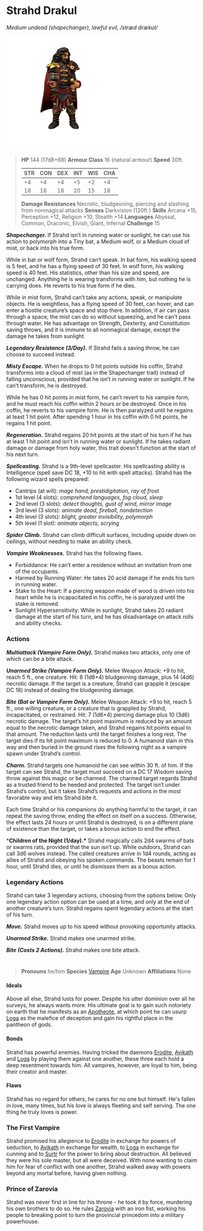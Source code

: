 # Strahd Drakul
*Medium undead (shapechanger), lawful evil, /stræd drækʊl/*

![](Strahd.png)

> **HP** 144 (17d8+68)
> **Armour Class** 16 (natural armour)
> **Speed** 30ft.
> 
> | STR  | CON  | DEX  | INT  | WIS  | CHA  |
> | ---- | ---- | ---- | ---- | ---- | ---- |
> | +4   | +4   | +4   | +5   | +2   | +4   |
> | 18   | 18   | 18   | 20   | 15   | 18   |
>
> **Damage Resistances** Necrotic, bludgeoning, piercing and slashing from nonmagical attacks
> **Senses** Darkvision (120ft.)
> **Skills** Arcana +15, Perception +12, Religion +10, Stealth +14
> **Languages** Abyssal, Common, Draconic, Elvish, Giant, Infernal
> **Challenge** 15

***Shapechanger.*** If Strahd isn’t in running water or sunlight, he can use his action to polymorph into a Tiny bat, a Medium wolf, or a Medium cloud of mist, or back into his true form.

While in bat or wolf form, Strahd can’t speak. In bat form, his walking speed is 5 feet, and he has a flying speed of 30 feet. In wolf form, his walking speed is 40 feet. His statistics, other than his size and speed, are unchanged. Anything he is wearing transforms with him, but nothing he is carrying does. He reverts to his true form if he dies.

While in mist form, Strahd can’t take any actions, speak, or manipulate objects. He is weightless, has a flying speed of 30 feet, can hover, and can enter a hostile creature’s space and stop there. In addition, if air can pass through a space, the mist can do so without squeezing, and he can’t pass through water. He has advantage on Strength, Dexterity, and Constitution saving throws, and it is immune to all nonmagical damage, except the damage he takes from sunlight.

***Legendary Resistance (3/Day).*** If Strahd fails a saving throw, he can choose to succeed instead.

***Misty Escape.*** When he drops to 0 hit points outside his coffin, Strahd transforms into a cloud of mist (as in the Shapechanger trait) instead of falling unconscious, provided that he isn’t in running water or sunlight. If he can’t transform, he is destroyed.

While he has 0 hit points in mist form, he can’t revert to his vampire form, and he must reach his coffin within 2 hours or be destroyed. Once in his coffin, he reverts to his vampire form. He is then paralyzed until he regains at least 1 hit point. After spending 1 hour in his coffin with 0 hit points, he regains 1 hit point.

***Regeneration.*** Strahd regains 20 hit points at the start of his turn if he has at least 1 hit point and isn’t in running water or sunlight. If he takes radiant damage or damage from holy water, this trait doesn’t function at the start of his next turn.

***Spellcasting.*** Strahd is a 9th-level spellcaster. His spellcasting ability is Intelligence (spell save DC 18, +10 to hit with spell attacks). Strahd has the following wizard spells prepared:

- Cantrips (at will): *mage hand, prestidigitation, ray of frost*
- 1st level (4 slots): *comprehend languages, fog cloud, sleep*
- 2nd level (3 slots): *detect thoughts, gust of wind, mirror image*
- 3rd level (3 slots): *animate dead, fireball, nondetection*
- 4th level (3 slots): *blight, greater invisibility, polymorph*
- 5th level (1 slot): *animate objects, scrying*

***Spider Climb.*** Strahd can climb difficult surfaces, including upside down on ceilings, without needing to make an ability check.

***Vampire Weaknesses.*** Strahd has the following flaws.

- Forbiddance: He can’t enter a residence without an invitation from one of the occupants.
- Harmed by Running Water: He takes 20 acid damage if he ends his turn in running water.
- Stake to the Heart: If a piercing weapon made of wood is driven into his heart while he is incapacitated in his coffin, he is paralyzed until the stake is removed.
- Sunlight Hypersensitivity: While in sunlight, Strahd takes 20 radiant damage at the start of his turn, and he has disadvantage on attack rolls and ability checks.

### Actions

***Multiattack (Vampire Form Only).*** Strahd makes two attacks, only one of which can be a bite attack.

***Unarmed Strike (Vampire Form Only).*** Melee Weapon Attack: +9 to hit, reach 5 ft., one creature. Hit: 8 (1d8+4) bludgeoning damage, plus 14 (4d6) necrotic damage. If the target is a creature, Strahd can grapple it (escape DC 18) instead of dealing the bludgeoning damage.

***Bite (Bat or Vampire Form Only).*** Melee Weapon Attack: +9 to hit, reach 5 ft., one willing creature, or a creature that is grappled by Strahd, incapacitated, or restrained. Hit: 7 (1d6+4) piercing damage plus 10 (3d6) necrotic damage. The target’s hit point maximum is reduced by an amount equal to the necrotic damage taken, and Strahd regains hit points equal to that amount. The reduction lasts until the target finishes a long rest. The target dies if its hit point maximum is reduced to 0. A humanoid slain in this way and then buried in the ground rises the following night as a vampire spawn under Strahd’s control.

***Charm.*** Strahd targets one humanoid he can see within 30 ft. of him. If the target can see Strahd, the target must succeed on a DC 17 Wisdom saving throw against this magic or be charmed. The charmed target regards Strahd as a trusted friend to be heeded and protected. The target isn’t under Strahd’s control, but it takes Strahd’s requests and actions in the most favorable way and lets Strahd bite it.

Each time Strahd or his companions do anything harmful to the target, it can repeat the saving throw, ending the effect on itself on a success. Otherwise, the effect lasts 24 hours or until Strahd is destroyed, is on a different plane of existence than the target, or takes a bonus action to end the effect.

***Children of the Night (1/day).\*** Strahd magically calls 2d4 swarms of bats or swarms rats, provided that the sun isn’t up. While outdoors, Strahd can call 3d6 wolves instead. The called creatures arrive in 1d4 rounds, acting as allies of Strahd and obeying his spoken commands. The beasts remain for 1 hour, until Strahd dies, or until he dismisses them as a bonus action.

### Legendary Actions

Strahd can take 3 legendary actions, choosing from the options below. Only one legendary action option can be used at a time, and only at the end of another creature’s turn. Strahd regains spent legendary actions at the start of his turn.

***Move.*** Strahd moves up to his speed without provoking opportunity attacks.

***Unarmed Strike.*** Strahd makes one unarmed strike.

***Bite (Costs 2 Actions).*** Strahd makes one bite attack.



# 

> **Pronouns** he/him
> **Species** [Vampire](../../index.md)
> **Age** Unknown
> **Affiliations** None

#### Ideals
Above all else, Strahd lusts for power. Despite his utter dominion over all he surveys, he always wants more. His ultimate goal is to gain such notoriety on earth that he manifests as an [Apotheote](../../Cosmology/Daemons/Apotheotes/Apotheotes.md), at which point he can usurp [Loga](../../Cosmology/Daemons/Malefices/Loga.md) as the malefice of deception and gain his rightful place in the pantheon of gods.

#### Bonds
Strahd has powerful enemies. Having tricked the daemons [Erodite](../../Cosmology/Daemons/Erodite.md), [Avikath](../../Cosmology/Daemons/Malefices/Avikath.md) and [Loga](../../Cosmology/Daemons/Malefices/Loga.md) by playing them against one another, these three each hold a deep resentment towards him. All vampires, however, are loyal to him, being their creator and master.

#### Flaws
Strahd has no regard for others, he cares for no one but himself. He's fallen in love, many times, but his love is always fleeting and self serving. The one thing he truly loves is power.

### 

### The First Vampire

Strahd promised his allegience to [Erodite](../../Cosmology/Daemons/Erodite.md) in exchange for powers of seduction, to [Avikath](../../Cosmology/Daemons/Malefices/Avikath.md) in exchange for wealth, to [Loga](../../Cosmology/Daemons/Malefices/Loga.md) in exchange for cunning and to [Surtr](../../Cosmology/Daemons/Malefices/Zukothoth.md) for the power to bring about destruction. All believed they were his sole master, but all were deceived. With none wanting to claim him for fear of conflict with one another, Strahd walked away with powers beyond any mortal before, having given nothing.

### Prince of Zarovia
Strahd was never first in line for his throne - he took it by force, murdering his own brothers to do so. He rules [Zarovia](../../Locations/Zarovia/Zarovia.md) with an iron fist, working his people to breaking point to turn the provincial princedom into a military powerhouse.